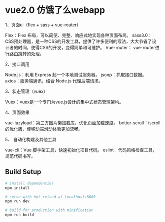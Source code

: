 # vue2.0 仿饿了么webapp

1、页面ui（flex + sass + vue-router）

 Flex：Flex 布局，可以简便、完整、响应式地实现各种页面布局。
 sass3.0：CSS预处理器，是一种CSS的开发工具，提供了许多便利的写法，大大节省了设计者的时间，使得CSS的开发，变得简单和可维护。
 Vue-router： vue-router进行路由跳转的处理。


2、接口调用

 Node.js：利用 Express 起一个本地测试服务器。
 jsonp：抓取接口数据。
 axios：服务端通讯，结合 Node.js 代理后端请求。


3、状态管理（vuex）

 Vuex：vuex是一个专门为vue.js设计的集中式状态管理架构。


4、页面效果

 vue-lazyload：第三方图片懒加载库，优化页面加载速度。
 better-scroll：iscroll 的优化版，使移动端滑动体验更加流畅。


5、	自动化构建及其他工具

 vue-cli：Vue 脚手架工具，快速初始化项目代码。
 eslint：代码风格检查工具，规范代码书写。


## Build Setup

``` bash
# install dependencies
npm install

# serve with hot reload at localhost:8080
npm run dev

# build for production with minification
npm run build

